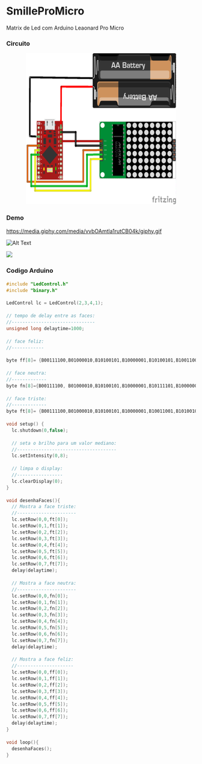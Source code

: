 # SmilleProMicro
Matrix de Led com Arduino Leaonard Pro Micro
<br>
### Circuito 
<center><img src="https://github.com/juanengml/SmilleProMicro/blob/master/ProMicroMatrixLed_bb.png" alt="Smiley Circuit" height="400" width="400"> </center>

### Demo 

https://media.giphy.com/media/vvbOAmtla1rutCB04k/giphy.gif

![Alt Text](https://media.giphy.com/media/vvbOAmtla1rutCB04k/giphy.gif)

![](https://media.giphy.com/media/vvbOAmtla1rutCB04k/giphy.gif)

### Codigo Arduino 
``` C
#include "LedControl.h"
#include "binary.h"
 
LedControl lc = LedControl(2,3,4,1);
 
// tempo de delay entre as faces:
//-------------------------------
unsigned long delaytime=1000;
 
// face feliz:
//------------
 
byte ff[8]= {B00111100,B01000010,B10100101,B10000001,B10100101,B10011001,B01000010,B00111100};
 
// face neutra:
//-------------
byte fn[8]={B00111100, B01000010,B10100101,B10000001,B10111101,B10000001,B01000010,B00111100};
 
// face triste:
//-------------
byte ft[8]= {B00111100,B01000010,B10100101,B10000001,B10011001,B10100101,B01000010,B00111100};
 
void setup() {
  lc.shutdown(0,false);
 
  // seta o brilho para um valor mediano:
  //-------------------------------------
  lc.setIntensity(0,8);
 
  // limpa o display:
  //-----------------
  lc.clearDisplay(0);  
}
 
void desenhaFaces(){
  // Mostra a face triste:
  //----------------------
  lc.setRow(0,0,ft[0]);
  lc.setRow(0,1,ft[1]);
  lc.setRow(0,2,ft[2]);
  lc.setRow(0,3,ft[3]);
  lc.setRow(0,4,ft[4]);
  lc.setRow(0,5,ft[5]);
  lc.setRow(0,6,ft[6]);
  lc.setRow(0,7,ft[7]);
  delay(delaytime);
  
  // Mostra a face neutra:
  //----------------------
  lc.setRow(0,0,fn[0]);
  lc.setRow(0,1,fn[1]);
  lc.setRow(0,2,fn[2]);
  lc.setRow(0,3,fn[3]);
  lc.setRow(0,4,fn[4]);
  lc.setRow(0,5,fn[5]);
  lc.setRow(0,6,fn[6]);
  lc.setRow(0,7,fn[7]);
  delay(delaytime);
  
  // Mostra a face feliz:
  //---------------------
  lc.setRow(0,0,ff[0]);
  lc.setRow(0,1,ff[1]);
  lc.setRow(0,2,ff[2]);
  lc.setRow(0,3,ff[3]);
  lc.setRow(0,4,ff[4]);
  lc.setRow(0,5,ff[5]);
  lc.setRow(0,6,ff[6]);
  lc.setRow(0,7,ff[7]);
  delay(delaytime);
}
 
void loop(){
  desenhaFaces();
}
```
